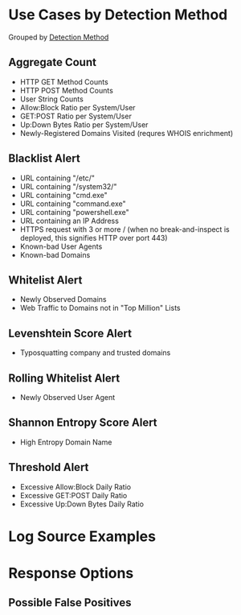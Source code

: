 # Use Cases by Detection Method


Grouped by [Detection Method](/Detection-Methods.md)


## Aggregate Count
- HTTP GET Method Counts
- HTTP POST Method Counts
- User String Counts
- Allow:Block Ratio per System/User
- GET:POST Ratio per System/User
- Up:Down Bytes Ratio per System/User
- Newly-Registered Domains Visited (requres WHOIS enrichment)


## Blacklist Alert
- URL containing "/etc/"
- URL containing "/system32/"
- URL containing "cmd.exe"
- URL containing "command.exe"
- URL containing "powershell.exe"
- URL containing an IP Address
- HTTPS request with 3 or more / (when no break-and-inspect is deployed, this signifies HTTP over port 443)
- Known-bad User Agents
- Known-bad Domains



## Whitelist Alert
- Newly Observed Domains
- Web Traffic to Domains not in "Top Million" Lists


## Levenshtein Score Alert
- Typosquatting company and trusted domains


## Rolling Whitelist Alert
- Newly Observed User Agent
  

## Shannon Entropy Score Alert
- High Entropy Domain Name


## Threshold Alert
- Excessive Allow:Block Daily Ratio
- Excessive GET:POST Daily Ratio
- Excessive Up:Down Bytes Daily Ratio


# Log Source Examples


# Response Options


## Possible False Positives
